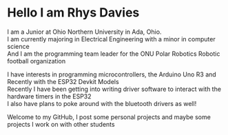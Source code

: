 <h1>Hello I am Rhys Davies</h1> 
I am a Junior at Ohio Northern University in Ada, Ohio. <br />
I am currently majoring in Electrical Engineering with a minor in computer science <br />
And I am the programming team leader for the ONU Polar Robotics Robotic football organization <br />

I have interests in programming microcontrollers, the Arduino Uno R3 and Recently with the ESP32 Devkit Models <br />
Recently I have been getting into writing driver software to interact with the hardware timers in the ESP32 <br />
I also have plans to poke around with the bluetooth drivers as well! <br />

Welcome to my GitHub, I post some personal projects and maybe some projects I work on with other students <br />


